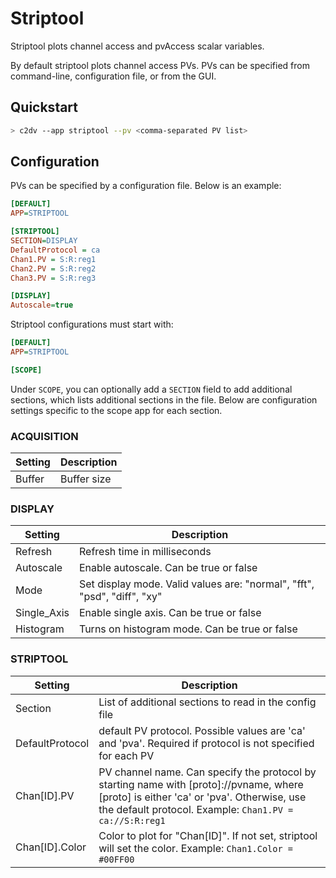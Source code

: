 # Striptool

Striptool plots channel access and pvAccess scalar variables.

By default striptool plots channel access PVs.  PVs can be specified from command-line, configuration file, or from the GUI.

## Quickstart
```bash
> c2dv --app striptool --pv <comma-separated PV list>
```

## Configuration
PVs can be specified by a configuration file. Below is an example:
```ini
[DEFAULT]
APP=STRIPTOOL

[STRIPTOOL]
SECTION=DISPLAY
DefaultProtocol = ca
Chan1.PV = S:R:reg1
Chan2.PV = S:R:reg2
Chan3.PV = S:R:reg3

[DISPLAY]
Autoscale=true
```
Striptool configurations must start with:

```ini
[DEFAULT]
APP=STRIPTOOL

[SCOPE]
```
Under `SCOPE`, you can optionally add a `SECTION` field to add additional sections, which lists additional sections in the file. Below are configuration settings specific to the scope app for each section.

### ACQUISITION
| Setting | Description
|---|---|
|Buffer| Buffer size |

### DISPLAY
| Setting | Description |
|---|---|
|Refresh| Refresh time in milliseconds |
|Autoscale | Enable autoscale. Can be true or false| 
|Mode| Set display mode.  Valid values are: "normal", "fft", "psd", "diff", "xy"|
|Single\_Axis| Enable single axis. Can be true or false |
|Histogram | Turns on histogram mode. Can be true or false |

### STRIPTOOL
| Setting | Description 
|---|---|
| Section | List of additional sections to read in the config file |
| DefaultProtocol | default PV protocol.  Possible values are 'ca' and 'pva'. Required if protocol is not specified for each PV |
| Chan[ID].PV | PV channel name.  Can specify the protocol by starting name with [proto]://pvname, where [proto] is either 'ca' or 'pva'. Otherwise, use the default protocol. Example: `Chan1.PV = ca://S:R:reg1` |
| Chan[ID].Color | Color to plot for "Chan[ID]". If not set, striptool will set the color. Example: `Chan1.Color = #00FF00` |





